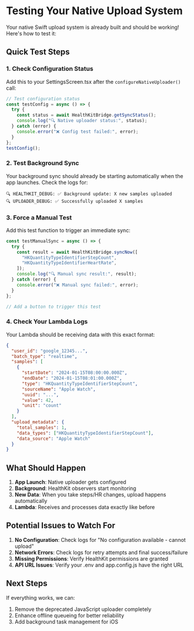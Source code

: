 # Testing Your Native Upload System

Your native Swift upload system is already built and should be working! Here's how to test it:

## Quick Test Steps

### 1. Check Configuration Status

Add this to your SettingsScreen.tsx after the `configureNativeUploader()` call:

```javascript
// Test configuration status
const testConfig = async () => {
  try {
    const status = await HealthKitBridge.getSyncStatus();
    console.log("🔍 Native uploader status:", status);
  } catch (error) {
    console.error("❌ Config test failed:", error);
  }
};
testConfig();
```

### 2. Test Background Sync

Your background sync should already be starting automatically when the app launches. Check the logs for:

```
🔍 HEALTHKIT_DEBUG: ✅ Background update: X new samples uploaded
🔍 UPLOADER_DEBUG: ✅ Successfully uploaded X samples
```

### 3. Force a Manual Test

Add this test function to trigger an immediate sync:

```javascript
const testManualSync = async () => {
  try {
    const result = await HealthKitBridge.syncNow([
      "HKQuantityTypeIdentifierStepCount",
      "HKQuantityTypeIdentifierHeartRate",
    ]);
    console.log("🔍 Manual sync result:", result);
  } catch (error) {
    console.error("❌ Manual sync failed:", error);
  }
};

// Add a button to trigger this test
```

### 4. Check Your Lambda Logs

Your Lambda should be receiving data with this exact format:

```json
{
  "user_id": "google_12345...",
  "batch_type": "realtime",
  "samples": [
    {
      "startDate": "2024-01-15T08:00:00.000Z",
      "endDate": "2024-01-15T08:01:00.000Z",
      "type": "HKQuantityTypeIdentifierStepCount",
      "sourceName": "Apple Watch",
      "uuid": "...",
      "value": 42,
      "unit": "count"
    }
  ],
  "upload_metadata": {
    "total_samples": 1,
    "data_types": ["HKQuantityTypeIdentifierStepCount"],
    "data_source": "Apple Watch"
  }
}
```

## What Should Happen

1. **App Launch**: Native uploader gets configured
2. **Background**: HealthKit observers start monitoring
3. **New Data**: When you take steps/HR changes, upload happens automatically
4. **Lambda**: Receives and processes data exactly like before

## Potential Issues to Watch For

1. **No Configuration**: Check logs for "No configuration available - cannot upload"
2. **Network Errors**: Check logs for retry attempts and final success/failure
3. **Missing Permissions**: Verify HealthKit permissions are granted
4. **API URL Issues**: Verify your .env and app.config.js have the right URL

## Next Steps

If everything works, we can:

1. Remove the deprecated JavaScript uploader completely
2. Enhance offline queueing for better reliability
3. Add background task management for iOS
